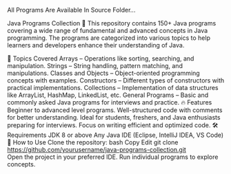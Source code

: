 All Programs Are Available In Source Folder...

Java Programs Collection 🚀
This repository contains 150+ Java programs covering a wide range of fundamental and advanced concepts in Java programming. The programs are categorized into various topics to help learners and developers enhance their understanding of Java.

📂 Topics Covered
Arrays – Operations like sorting, searching, and manipulation.
Strings – String handling, pattern matching, and manipulations.
Classes and Objects – Object-oriented programming concepts with examples.
Constructors – Different types of constructors with practical implementations.
Collections – Implementation of data structures like ArrayList, HashMap, LinkedList, etc.
General Programs – Basic and commonly asked Java programs for interviews and practice.
🔥 Features
Beginner to advanced level programs.
Well-structured code with comments for better understanding.
Ideal for students, freshers, and Java enthusiasts preparing for interviews.
Focus on writing efficient and optimized code.
🛠️ Requirements
JDK 8 or above
Any Java IDE (Eclipse, IntelliJ IDEA, VS Code)
📜 How to Use
Clone the repository:
bash
Copy
Edit
git clone https://github.com/yourusername/java-programs-collection.git  
Open the project in your preferred IDE.
Run individual programs to explore concepts.
